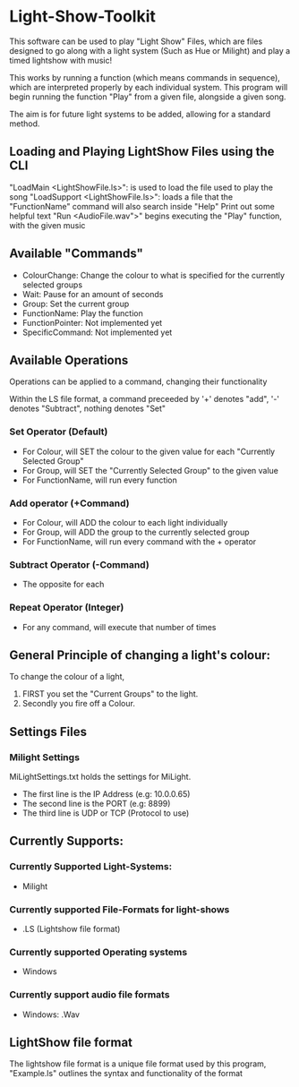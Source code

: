 # Light-Show-Toolkit

This software can be used to play "Light Show" Files, which are files designed to go along with a light system (Such as Hue or Milight) and play a timed lightshow with music!

This works by running a function (which means commands in sequence), which are interpreted properly by each individual system. This program will begin running the function "Play" from a given file, alongside a given song.

The aim is for future light systems to be added, allowing for a standard method. 

## Loading and Playing LightShow Files using the CLI

"LoadMain <LightShowFile.ls>":  is used to load the file used to play the song
"LoadSupport <LightShowFile.ls>":  loads a file that the "FunctionName" command will also search inside
"Help" Print out some helpful text
"Run <AudioFile.wav">" begins executing the "Play" function, with the given music

## Available "Commands"
* ColourChange: Change the colour to what is specified for the currently selected groups
* Wait: Pause for an amount of seconds
* Group: Set the current group 
* FunctionName: Play the function
* FunctionPointer: Not implemented yet
* SpecificCommand: Not implemented yet
  
## Available Operations
Operations can be applied to a command, changing their functionality

Within the LS file format, a command preceeded by '+' denotes "add", '-' denotes "Subtract", nothing denotes "Set"

### Set Operator (Default)
* For Colour, will SET the colour to the given value for each "Currently Selected Group" 
* For Group, will SET the "Currently Selected Group" to the given value
* For FunctionName, will run every function
    
### Add operator (+Command)
* For Colour, will ADD the colour to each light individually
* For Group, will ADD the group to the currently selected group
* For FunctionName, will run every command with the + operator
### Subtract Operator (-Command)
* The opposite for each

### Repeat Operator (Integer)
* For any command, will execute that number of times

## General Principle of changing a light's colour:

To change the colour of a light, 
1. FIRST you set the "Current Groups" to the light.
2. Secondly you fire off a Colour. 

## Settings Files

### Milight Settings
MiLightSettings.txt holds the settings for MiLight. 
* The first line is the IP Address (e.g: 10.0.0.65)
* The second line is the PORT (e.g: 8899)
* The third line is UDP or TCP (Protocol to use)

## Currently Supports: 
### Currently Supported Light-Systems: 
* Milight

### Currently supported File-Formats for light-shows
* .LS (Lightshow file format)
### Currently supported Operating systems
* Windows

### Currently support audio file formats
* Windows: .Wav

## LightShow file format
The lightshow file format is a unique file format used by this program, "Example.ls" outlines the syntax and functionality of the format

